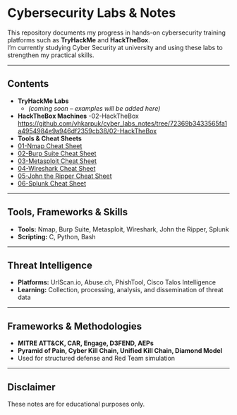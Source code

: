 # Cybersecurity Labs & Notes

This repository documents my progress in hands-on cybersecurity training platforms such as **TryHackMe** and **HackTheBox**.  
I’m currently studying Cyber Security at university and using these labs to strengthen my practical skills.

---

## Contents
- **TryHackMe Labs**
  - *(coming soon – examples will be added here)*
- **HackTheBox Machines**
 -02-HackTheBox https://github.com/vhkarpuk/cyber_labs_notes/tree/72369b3433565fa1a4954984e9a946df2359cb38/02-HackTheBox
- **Tools & Cheat Sheets**
- [01-Nmap Cheat Sheet](03-Tools/01-nmap-cheatsheet.md)
- [02-Burp Suite Cheat Sheet](03-Tools/02-burp-cheatsheet.md)
- [03-Metasploit Cheat Sheet](03-Tools/03-metasploit-cheatsheet.md)
- [04-Wireshark Cheat Sheet](03-Tools/04-wireshark-cheatsheet.md)
- [05-John the Ripper Cheat Sheet](03-Tools/05-john-the-ripper-cheatsheet.md)
- [06-Splunk Cheat Sheet](03-Tools/06-splunk-cheatsheet.md)

---

## Tools, Frameworks & Skills
- **Tools:** Nmap, Burp Suite, Metasploit, Wireshark, John the Ripper, Splunk  
- **Scripting:** C, Python, Bash  

---

## Threat Intelligence
- **Platforms:** UrlScan.io, Abuse.ch, PhishTool, Cisco Talos Intelligence  
- **Learning:** Collection, processing, analysis, and dissemination of threat data  

---

## Frameworks & Methodologies
- **MITRE ATT&CK, CAR, Engage, D3FEND, AEPs**  
- **Pyramid of Pain, Cyber Kill Chain, Unified Kill Chain, Diamond Model**  
- Used for structured defense and Red Team simulation  

---

## Disclaimer
These notes are for educational purposes only.
